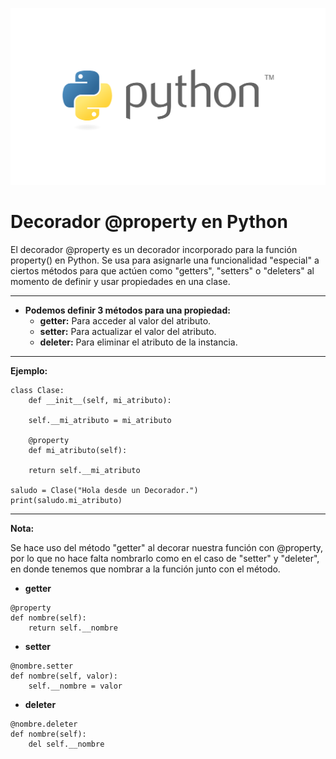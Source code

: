 ![Banner Python](images/Banner_Python.png)

# Decorador @property en Python

El decorador @property es un decorador incorporado para la función property() en Python. Se usa para asignarle una funcionalidad "especial" a ciertos métodos para que actúen como "getters", "setters" o "deleters" al momento de definir y usar propiedades en una clase.

---

* **Podemos definir 3 métodos para una propiedad:**
  * **getter:** Para acceder al valor del atributo.
  * **setter:** Para actualizar el valor del atributo.
  * **deleter:** Para eliminar el atributo de la instancia.

---

**Ejemplo:**

```
class Clase:
    def __init__(self, mi_atributo):

    self.__mi_atributo = mi_atributo

    @property
    def mi_atributo(self):

    return self.__mi_atributo

saludo = Clase("Hola desde un Decorador.")
print(saludo.mi_atributo)
```

---

**Nota:**

Se hace uso del método "getter" al decorar nuestra función con @property, por lo que no hace falta nombrarlo como en el caso de "setter" y "deleter", en donde tenemos que nombrar a la función junto con el método.

* **getter**

```
@property 
def nombre(self):
    return self.__nombre
```

* **setter**

```
@nombre.setter 
def nombre(self, valor):
    self.__nombre = valor
```

* **deleter**
```
@nombre.deleter 
def nombre(self):
    del self.__nombre
```